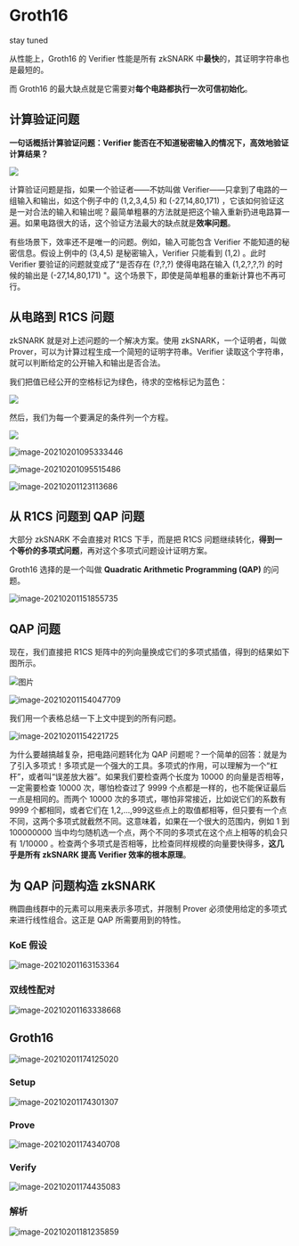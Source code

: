 # Groth16

stay tuned

从性能上，Groth16 的 Verifier 性能是所有 zkSNARK 中**最快**的，其证明字符串也是最短的。

而 Groth16 的最大缺点就是它需要对**每个电路都执行一次可信初始化**。

## 计算验证问题

**一句话概括计算验证问题：Verifier 能否在不知道秘密输入的情况下，高效地验证计算结果？**

![](https://raw.githubusercontent.com/Whisker17/ImageStoreService/master/img/20210201102720.webp)

计算验证问题是指，如果一个验证者——不妨叫做 Verifier——只拿到了电路的一组输入和输出，如这个例子中的 (1,2,3,4,5) 和 (-27,14,80,171) ，它该如何验证这是一对合法的输入和输出呢？最简单粗暴的方法就是把这个输入重新扔进电路算一遍。如果电路很大的话，这个验证方法最大的缺点就是**效率问题**。

有些场景下，效率还不是唯一的问题。例如，输入可能包含 Verifier 不能知道的秘密信息。假设上例中的 (3,4,5) 是秘密输入，Verifier 只能看到 (1,2)  。此时 Verifier 要验证的问题就变成了“是否存在 (?,?,?) 使得电路在输入 (1,2,?,?,?) 的时候的输出是 (-27,14,80,171) "。这个场景下，即使是简单粗暴的重新计算也不再可行。

## 从电路到 R1CS 问题

zkSNARK 就是对上述问题的一个解决方案。使用 zkSNARK，一个证明者，叫做 Prover，可以为计算过程生成一个简短的证明字符串。Verifier 读取这个字符串，就可以判断给定的公开输入和输出是否合法。

我们把值已经公开的空格标记为绿色，待求的空格标记为蓝色：

![](https://raw.githubusercontent.com/Whisker17/ImageStoreService/master/img/20210201102725.png)

然后，我们为每一个要满足的条件列一个方程。

![](https://raw.githubusercontent.com/Whisker17/ImageStoreService/master/img/20210201102730.png)

![image-20210201095333446](https://raw.githubusercontent.com/Whisker17/ImageStoreService/master/img/20210201102734.png)

![image-20210201095515486](https://raw.githubusercontent.com/Whisker17/ImageStoreService/master/img/20210201102739.png)

![image-20210201123113686](https://raw.githubusercontent.com/Whisker17/ImageStoreService/master/img/20210201123115.png)

## 从 R1CS 问题到 QAP 问题

大部分 zkSNARK 不会直接对 R1CS 下手，而是把 R1CS 问题继续转化，**得到一个等价的多项式问题**，再对这个多项式问题设计证明方案。

Groth16 选择的是一个叫做 **Quadratic Arithmetic Programming (QAP)** 的问题。

![image-20210201151855735](https://raw.githubusercontent.com/Whisker17/ImageStoreService/main/img/20210203170056.png)

## QAP 问题

现在，我们直接把 R1CS 矩阵中的列向量换成它们的多项式插值，得到的结果如下图所示。

![图片](https://mmbiz.qpic.cn/mmbiz_png/SibzTfiakrIr2YebgzzZJibqf4NzjjicU593qr7nusCmicqWw8qkD4B8ibw1ictCXmTFq0TiapQmXKdMSzCkicOiaEz1q0FA/640?wx_fmt=png&tp=webp&wxfrom=5&wx_lazy=1&wx_co=1)

![image-20210201154047709](https://raw.githubusercontent.com/Whisker17/ImageStoreService/main/img/20210203165855.png)

我们用一个表格总结一下上文中提到的所有问题。

![image-20210201154221725](https://raw.githubusercontent.com/Whisker17/ImageStoreService/main/img/20210203170126.png)

为什么要越搞越复杂，把电路问题转化为 QAP 问题呢？一个简单的回答：就是为了引入多项式！多项式是一个强大的工具。多项式的作用，可以理解为一个“杠杆”，或者叫“误差放大器”。如果我们要检查两个长度为 10000 的向量是否相等，一定需要检查 10000 次，哪怕检查过了 9999 个点都是一样的，也不能保证最后一点是相同的。而两个 10000 次的多项式，哪怕非常接近，比如说它们的系数有 9999 个都相同，或者它们在 1,2,...,999这些点上的取值都相等，但只要有一个点不同，这两个多项式就截然不同。这意味着，如果在一个很大的范围内，例如 1 到 100000000 当中均匀随机选一个点，两个不同的多项式在这个点上相等的机会只有 1/10000 。检查两个多项式是否相等，比检查同样规模的向量要快得多，**这几乎是所有 zkSNARK 提高 Verifier 效率的根本原理**。

## 为 QAP 问题构造 zkSNARK

椭圆曲线群中的元素可以用来表示多项式，并限制 Prover 必须使用给定的多项式来进行线性组合。这正是 QAP 所需要用到的特性。

### KoE 假设

![image-20210201163153364](https://raw.githubusercontent.com/Whisker17/ImageStoreService/main/img/20210203170134.png)

### 双线性配对

![image-20210201163338668](https://raw.githubusercontent.com/Whisker17/ImageStoreService/main/img/20210203170142.png)

## Groth16

![image-20210201174125020](https://raw.githubusercontent.com/Whisker17/ImageStoreService/main/img/20210203170148.png)

### Setup

![image-20210201174301307](https://raw.githubusercontent.com/Whisker17/ImageStoreService/main/img/20210203170155.png)

### Prove

![image-20210201174340708](https://raw.githubusercontent.com/Whisker17/ImageStoreService/main/img/20210203170202.png)

### Verify

![image-20210201174435083](https://raw.githubusercontent.com/Whisker17/ImageStoreService/main/img/20210203170213.png)

### 解析

![image-20210201181235859](https://raw.githubusercontent.com/Whisker17/ImageStoreService/main/img/20210203170219.png)

